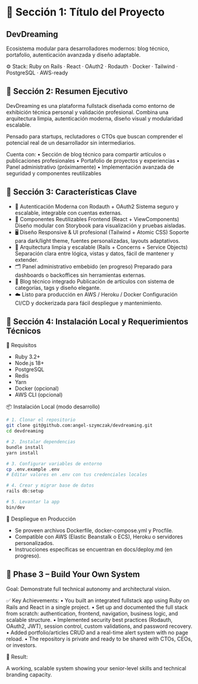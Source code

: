 # 🧩 Sección 1: Título del Proyecto

## DevDreaming

Ecosistema modular para desarrolladores modernos: blog técnico, portafolio, autenticación avanzada y diseño adaptable.

⚙️ Stack: Ruby on Rails · React · OAuth2 · Rodauth · Docker · Tailwind · PostgreSQL · AWS-ready

## 🧩 Sección 2: Resumen Ejecutivo

DevDreaming es una plataforma fullstack diseñada como entorno de exhibición técnica personal y validación profesional. Combina una arquitectura limpia, autenticación moderna, diseño visual y modularidad escalable.

Pensado para startups, reclutadores o CTOs que buscan comprender el potencial real de un desarrollador sin intermediarios.

Cuenta con:
• Sección de blog técnico para compartir artículos o publicaciones profesionales
• Portafolio de proyectos y experiencias
• Panel administrativo (próximamente)
• Implementación avanzada de seguridad y componentes reutilizables

## 🧩 Sección 3: Características Clave

- 🔐 Autenticación Moderna con Rodauth + OAuth2
  Sistema seguro y escalable, integrable con cuentas externas.
- 🧱 Componentes Reutilizables Frontend (React + ViewComponents)
  Diseño modular con Storybook para visualización y pruebas aisladas.
- 🖥️ Diseño Responsive & UI profesional (Tailwind + Atomic CSS)
  Soporte para dark/light theme, fuentes personalizadas, layouts adaptativos.
- 🧠 Arquitectura limpia y escalable (Rails + Concerns + Service Objects)
  Separación clara entre lógica, vistas y datos, fácil de mantener y extender.
- 🗂️ Panel administrativo embebido (en progreso)
  Preparado para dashboards o backoffices sin herramientas externas.
- 📄 Blog técnico integrado
  Publicación de artículos con sistema de categorías, tags y diseño elegante.
- ☁️ Listo para producción en AWS / Heroku / Docker
  Configuración CI/CD y dockerizada para fácil despliegue y mantenimiento.

## 🧩 Sección 4: Instalación Local y Requerimientos Técnicos

🔧 Requisitos

- Ruby 3.2+
- Node.js 18+
- PostgreSQL
- Redis
- Yarn
- Docker (opcional)
- AWS CLI (opcional)

📦 Instalación Local (modo desarrollo)

```bash
# 1. Clonar el repositorio
git clone git@github.com:angel-szymczak/devdreaming.git
cd devdreaming

# 2. Instalar dependencias
bundle install
yarn install

# 3. Configurar variables de entorno
cp .env.example .env
# Editar valores en .env con tus credenciales locales

# 4. Crear y migrar base de datos
rails db:setup

# 5. Levantar la app
bin/dev
```

🚀 Despliegue en Producción

- Se proveen archivos Dockerfile, docker-compose.yml y Procfile.
- Compatible con AWS (Elastic Beanstalk o ECS), Heroku o servidores personalizados.
- Instrucciones específicas se encuentran en docs/deploy.md (en progreso).

## 🧩 Phase 3 – Build Your Own System

Goal: Demonstrate full technical autonomy and architectural vision.

✅ Key Achievements:
• You built an integrated fullstack app using Ruby on Rails and React in a single project.
• Set up and documented the full stack from scratch: authentication, frontend, navigation, business logic, and scalable structure.
• Implemented security best practices (Rodauth, OAuth2, JWT), session control, custom validations, and password recovery.
• Added portfolio/articles CRUD and a real-time alert system with no page reload.
• The repository is private and ready to be shared with CTOs, CEOs, or investors.

🎯 Result:

A working, scalable system showing your senior-level skills and technical branding capacity.
